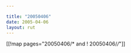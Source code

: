 ```yaml
---

title: "20050406"
date: 2005-04-06
layout: rut
---
```


[[!map pages="20050406/* and ! 20050406/*/*"]]
